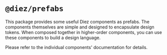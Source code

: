 # `@diez/prefabs`

This package provides some useful Diez components as prefabs. The components themselves are simple and designed to encapsulate design tokens. When composed together in higher-order components, you can use these components to build a design language.

Please refer to the individual components' documentation for details.
